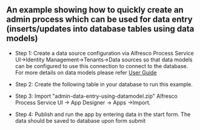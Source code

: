 
## An example showing how to quickly create an admin process which can be used for data entry (inserts/updates into database tables using data models)

*	Step 1:	Create a data source configuration via Alfresco Process Service UI->Identity Management->Tenants->Data sources so that data models can be configured to use this connection to connect to the database. For more details on data models please refer [User Guide](https://docs.alfresco.com/process-services1.7/topics/data_models.html)

* 	Step 2: Create the following table in your database to run this example.

*	Step 3: Import "admin-data-entry-using-datamodel.zip" Alfresco Process Service UI -> App Designer -> Apps ->Import. 

* 	Step 4: Publish and run the app by entering data in the start form. The data should be saved to database upon form submit

